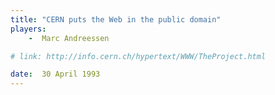 ```yaml
---
title: "CERN puts the Web in the public domain"
players:
    -  Marc Andreessen

# link: http://info.cern.ch/hypertext/WWW/TheProject.html

date:  30 April 1993
---
```

